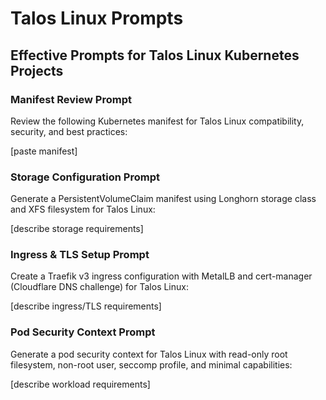 # Talos Linux Prompts

## Effective Prompts for Talos Linux Kubernetes Projects

### Manifest Review Prompt
Review the following Kubernetes manifest for Talos Linux compatibility, security, and best practices:

[paste manifest]

### Storage Configuration Prompt
Generate a PersistentVolumeClaim manifest using Longhorn storage class and XFS filesystem for Talos Linux:

[describe storage requirements]

### Ingress & TLS Setup Prompt
Create a Traefik v3 ingress configuration with MetalLB and cert-manager (Cloudflare DNS challenge) for Talos Linux:

[describe ingress/TLS requirements]

### Pod Security Context Prompt
Generate a pod security context for Talos Linux with read-only root filesystem, non-root user, seccomp profile, and minimal capabilities:

[describe workload requirements]
